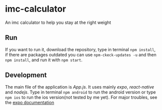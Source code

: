 # imc-calculator
An imc calculator to help you stay at the right weight 

## Run
If you want to run it, download the repository, type in terminal `npm install`, if there are packages outdated you can use `npm-ckeck-updates -u` and then `npm install`, and run it with `npm start`.

## Development
The main file of the application is *App.js*. It uses mainly *expo*, *react-native* and  *nodejs*. Type in terminal `npm android` to run the android version or type `npm ios` to run the ios version(not tested by me yet). For major troubles, see the [expo documentation](https://docs.expo.io/)
